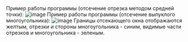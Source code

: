Пример работы программы (отсечение отрезка методом средней точки):
![image](https://user-images.githubusercontent.com/50108213/168416981-90da1aa2-942d-4489-bb95-762ae1c2355f.png)
Пример работы программы (отсечение выпуклого многоугольника):
![image](https://user-images.githubusercontent.com/50108213/168416998-7b2835c7-d518-4cf5-8c22-1424c12365b3.png)
Границы отсекающего окна отображаются желтым, отрезки и стороны многоугольника - синим, видимые части отрезков и многоугольника - зеленым.
